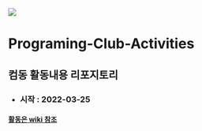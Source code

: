 <img src="https://img.shields.io/badge/license-GNU%203.0-green">

# Programing-Club-Activities
## 컴동 활동내용 리포지토리 
+ ### 시작 : 2022-03-25

#### [활동은 wiki 참조](https://github.com/StupidDeveloper05/Programing-Club-Activities/wiki)
